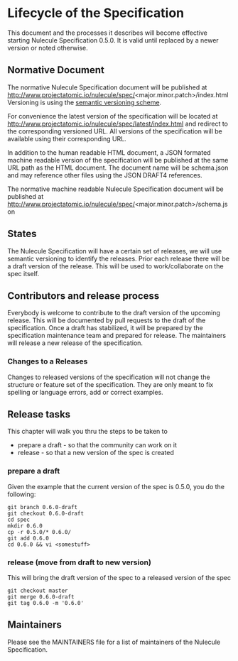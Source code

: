 # Lifecycle of the Specification

This document and the processes it describes will become effective starting Nulecule Specification 0.5.0. It is valid until replaced by a newer version or noted otherwise.

## Normative Document

The normative Nulecule Specification document will be published at http://www.projectatomic.io/nulecule/spec/<major.minor.patch>/index.html
Versioning is using the [semantic versioning scheme](http://semver.org/spec/v2.0.0.html).

For convenience the latest version of the specification will be located at http://www.projectatomic.io/nulecule/spec/latest/index.html and redirect to the corresponding versioned URL.
All versions of the specification will be available using their corresponding URL.

In addition to the human readable HTML document, a JSON formated machine readable version of the specification will be published at the same URL path as the HTML document. The document name will be schema.json and may reference other files using the JSON DRAFT4 references.

The normative machine readable Nulecule Specification document will be published at http://www.projectatomic.io/nulecule/spec/<major.minor.patch>/schema.json 

## States

The Nulecule Specification will have a certain set of releases, we will use semantic versioning to identify the releases. 
Prior each release there will be a draft version of the release. This will be used to work/collaborate on the spec itself.

## Contributors and release process

Everybody is welcome to contribute to the draft version of the upcoming release. This will be documented by pull 
requests to the draft of the specification. Once a draft has stabilized, it will be prepared by the specification 
maintenance team and prepared for release. The maintainers will release a new release of the specification.

### Changes to a Releases

Changes to released versions of the specification will not change the structure or feature set of the specification. 
They are only meant to fix spelling or language errors, add or correct examples.

## Release tasks

This chapter will walk you thru the steps to be taken to 

 * prepare a draft - so that the community can work on it
 * release - so that a new version of the spec is created

### prepare a draft

Given the example that the current version of the spec is 0.5.0, you do the following:
```
git branch 0.6.0-draft
git checkout 0.6.0-draft
cd spec
mkdir 0.6.0
cp -r 0.5.0/* 0.6.0/
git add 0.6.0
cd 0.6.0 && vi <somestuff>
```

### release (move from draft to new version)

This will bring the draft version of the spec to a released version of the spec

```
git checkout master
git merge 0.6.0-draft
git tag 0.6.0 -m '0.6.0'
```

## Maintainers

Please see the MAINTAINERS file for a list of maintainers of the Nulecule Specification.

